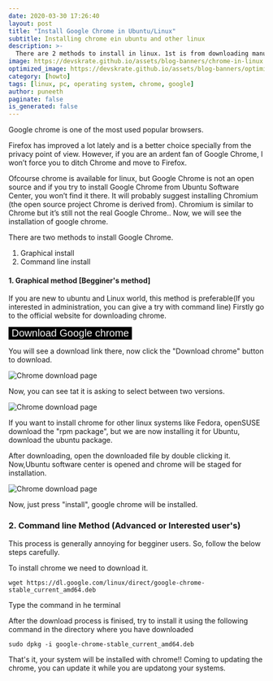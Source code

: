 ```yaml
---
date: 2020-03-30 17:26:40
layout: post
title: "Install Google Chrome in Ubuntu/Linux"
subtitle: Installing chrome ein ubuntu and other linux
description: >-
  There are 2 methods to install in linux. 1st is from downloading manually as in windows and the 2nd is with commands.
image: https://devskrate.github.io/assets/blog-banners/chrome-in-linux.jpg
optimized_image: https://devskrate.github.io/assets/blog-banners/optimized/chrome-in-linux.webp
category: [howto]
tags: [linux, pc, operating system, chrome, google]
author: puneeth
paginate: false
is_generated: false
---
```


Google chrome is one of the most used popular browsers.

Firefox has improved a lot lately and is a better choice specially from the privacy point of view. However, if you are an ardent fan of Google Chrome, I won’t force you to ditch Chrome and move to Firefox.

Ofcourse chrome is available for linux, but Google Chrome is not an open source and if you try to install Google Chrome from Ubuntu Software Center, you won’t find it there. It will probably suggest installing Chromium (the open source project Chrome is derived from). Chromium is similar to Chrome but it’s still not the real Google Chrome.. Now, we will see the installation of google chrome.

There are two methods to install Google Chrome.

1. Graphical install
2. Command line install

#### 1. Graphical method [Begginer's method]

If you are new to ubuntu and Linux world, this method is preferable(If you interested in administration, you can give a try with command line)
Firstly go to the official website for downloading chrome.

<a href="https://www.google.com/chrome/" target="_blank"><button style="cursor: pointer; color: whitesmoke; background-color: black; display: inline-block;text-decoration: none; border: none; max-width: 100%; font-size:20px">Download Google chrome
</button></a>

You will see a download link there, now click the "Download chrome" button to download.

<img src="https://devskrate.github.io/assets/images/linux/chrome-download.webp" alt="Chrome download page" style="max-width: 100%; border:0;"/>

Now, you can see tat it is asking to select between two versions.

<img src="https://devskrate.github.io/assets/images/linux/chrome-select.webp" alt="Chrome download page" style="max-width: 100%; border:0;"/>

If you want to install chrome for other linux systems like Fedora, openSUSE download the "rpm package", but we are now installing it for Ubuntu, download the ubuntu package.

After downloading, open the downloaded file by double clicking it. Now,Ubuntu software center is opened and chrome will be staged for installation.

<img src="https://devskrate.github.io/assets/images/linux/chrome-install.webp" alt="Chrome download page" style="max-width: 100%; border:0;"/>

Now, just press "install", google chrome will be installed.

### 2. Command line Method (Advanced or Interested user's)

This process is generally annoying for begginer users. So, follow the below steps carefully.

To install chrome we need to download it.

```
wget https://dl.google.com/linux/direct/google-chrome-stable_current_amd64.deb
```

Type the command in he terminal

After the download process is finised, try to install it using the following command in the directory where you have downloaded

```
sudo dpkg -i google-chrome-stable_current_amd64.deb
```

That's it, your system will be installed with chrome!!
Coming to updating the chrome, you can update it while you are updatong your systems.
